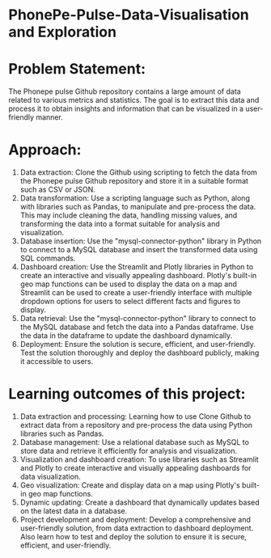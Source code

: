 # PhonePe-Pulse-Data-Visualisation and Exploration
# Problem Statement:
  The Phonepe pulse Github repository contains a large amount of data related to
various metrics and statistics. The goal is to extract this data and process it to obtain
insights and information that can be visualized in a user-friendly manner.
# Approach:
  1. Data extraction: Clone the Github using scripting to fetch the data from the
Phonepe pulse Github repository and store it in a suitable format such as CSV
or JSON.
  2. Data transformation: Use a scripting language such as Python, along with
libraries such as Pandas, to manipulate and pre-process the data. This may
include cleaning the data, handling missing values, and transforming the data
into a format suitable for analysis and visualization.
  3. Database insertion: Use the "mysql-connector-python" library in Python to
connect to a MySQL database and insert the transformed data using SQL
commands.
  4. Dashboard creation: Use the Streamlit and Plotly libraries in Python to create
an interactive and visually appealing dashboard. Plotly's built-in geo map
functions can be used to display the data on a map and Streamlit can be used
to create a user-friendly interface with multiple dropdown options for users to
select different facts and figures to display.
  5. Data retrieval: Use the "mysql-connector-python" library to connect to the
MySQL database and fetch the data into a Pandas dataframe. Use the data in
the dataframe to update the dashboard dynamically.
  6. Deployment: Ensure the solution is secure, efficient, and user-friendly. Test
the solution thoroughly and deploy the dashboard publicly, making it
accessible to users.
# Learning outcomes of this project:
  1. Data extraction and processing: Learning how to use Clone Github to
extract data from a repository and pre-process the data using Python libraries
such as Pandas.
  2. Database management: Use a relational database such
as MySQL to store data and retrieve it efficiently for analysis and visualization.
  3. Visualization and dashboard creation: To use libraries
such as Streamlit and Plotly to create interactive and visually appealing
dashboards for data visualization.
  4. Geo visualization: Create and display data on a map
using Plotly's built-in geo map functions.
  5. Dynamic updating: Create a dashboard that
dynamically updates based on the latest data in a database.
  6. Project development and deployment: Develop a comprehensive and user-friendly solution, from data extraction to dashboard
deployment. Also learn how to test and deploy the solution to ensure it
is secure, efficient, and user-friendly.
